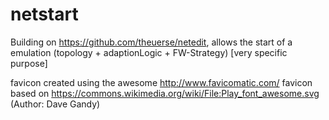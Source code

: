 # netstart
Building on https://github.com/theuerse/netedit, allows the start of a emulation (topology + adaptionLogic + FW-Strategy) [very specific purpose]

favicon created using the awesome http://www.favicomatic.com/
favicon based on https://commons.wikimedia.org/wiki/File:Play_font_awesome.svg (Author: Dave Gandy)
